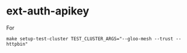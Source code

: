 # ext-auth-apikey

For

```
make setup-test-cluster TEST_CLUSTER_ARGS="--gloo-mesh --trust --httpbin"
```